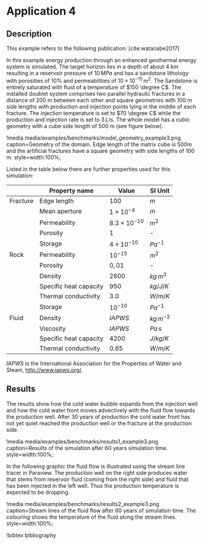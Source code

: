 # Application 4

## Description

This example refers to the following publication: [cite:watanabe2017]

In this example energy production through an enhanced geothermal energy system is simulated. The target horizon lies in a depth of about 4 km resulting in a reservoir pressure of $10 \, MPa$ and has a sandstone lithology with porosities of 10% and permeabilities of $10 \times 10^{-15} \,m^2$. The Sandstone is entirely saturated with fluid of a temperature of $150 \degree C$. The installed doublet system comprises two parallel hydraulic fractures in a distance of 200 m between each other and square geometries with 100 m side lengths with production and injection points lying in the middle of each fracture. The injection temperature is set to $70 \degree C$ while the production and injection rate is set to $3 \, L/s$. The whole model has a cubic geometry with a cube side length of 500 m (see figure below).

!media media/examples/benchmarks/model_geometry_example3.png
       caption=Geometry of the domain. Edge length of the matrix cube is 500m and the artificial fractures have a square geometry with side lengths of 100 m.
       style=width:100%;

Listed in the table below there are further properties used for this simulation:

|             | Property name         | Value                |SI Unit        |
|-------------|-----------------------|----------------------|---------------|
|Fracture     | Edge length           | $100$                | $m$           |
|             | Mean aperture         | $1 \times 10^{-4}$   | $m$           |
|             | Permeability          | $8.3 \times 10^{-10}$| $m^2$         |
|             | Porosity              | $1$                  | -             |
|             | Storage               | $4 \times 10^{-10}$  | $Pa^{-1}$     |
|Rock         | Permeability          | $10^{-15}$           | $m^2$         |
|             | Porosity              | $0,01$               | -             |
|             | Density               | $2600$               | $kg \, m^{3}$ |
|             | Specific heat capacity| $950$                | $kg/J/K$      |
|             | Thermal conductivity  | $3.0$                | $W/m/K$       |
|             | Storage               | $10^{-10}$           | $Pa^{-1}$     |
|Fluid        | Density               | $IAPWS$              | $kg \, m^{-3}$|
|             | Viscosity             | $IAPWS$              | $Pa \, s$     |
|             | Specific heat capacity| $4200$               | $J/kg/K$      |
|             | Thermal conductivity  | $0.65$               | $W/m/K$       |

$IAPWS$ is the International Association for the Properties of Water and Steam, http://www.iapws.org/.

## Results

The results show how the cold water bubble expands from the injection well and how the cold water front moves advectively with the fluid flow towards the production well. After 30 years of production the cold water front has not yet quiet reached the production well or the fracture at the production side.

!media media/examples/benchmarks/results1_example3.png
       caption=Results of the simulation after 60 years simulation time.
       style=width:100%;

In the following graphic the fluid flow is illustrated using the stream line tracer in Paraview. The production well on the right side produces water that stems from reservoir fluid (coming from the right side) and fluid that has been injected in the left well. Thus the production temperature is expected to be dropping.

!media media/examples/benchmarks/results2_example3.png
       caption=Stream lines of the fluid flow after 60 years of simulation time. The colouring shows the temperature of the fluid along the stream lines.
       style=width:100%;

!bibtex bibliography
